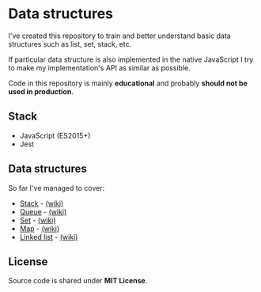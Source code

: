 # Data structures
I've created this repository to train and better understand basic data structures such as list, set, stack, etc. 

If particular data structure is also implemented in the native JavaScript I try to make my implementation's API as similar as possible.

Code in this repository is mainly **educational** and probably **should not be used in production**.

## Stack
- JavaScript (ES2015+)
- Jest

## Data structures
So far I've managed to cover:
- <a href="https://github.com/wiktor-mazur/data-structures/tree/master/src/stack">Stack</a> - <a href="https://en.wikipedia.org/wiki/Stack_(abstract_data_type)">(wiki)</a>
- <a href="https://github.com/wiktor-mazur/data-structures/tree/master/src/queue">Queue</a> - <a href="https://en.wikipedia.org/wiki/Queue_(abstract_data_type)">(wiki)</a>
- <a href="https://github.com/wiktor-mazur/data-structures/tree/master/src/set">Set</a> - <a href="https://en.wikipedia.org/wiki/Set_(abstract_data_type)">(wiki)</a>
- <a href="https://github.com/wiktor-mazur/data-structures/tree/master/src/map">Map</a> - <a href="https://en.wikipedia.org/wiki/Associative_array">(wiki)</a>
- <a href="https://github.com/wiktor-mazur/data-structures/tree/master/src/linked-list">Linked list</a> - <a href="https://en.wikipedia.org/wiki/Linked_list">(wiki)</a>

## License
Source code is shared under **MIT License**.